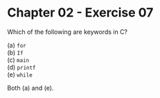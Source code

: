 # Chapter 02 - Exercise 07

Which of the following are keywords in C?  

(a) `for`  
(b) `If`  
(c) `main`  
(d) `printf`  
(e) `while`  

Both (a) and (e).  
